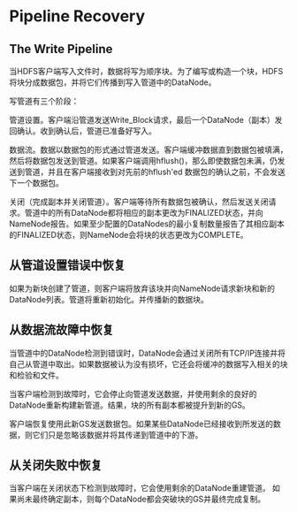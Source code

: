 # Pipeline Recovery

## The Write Pipeline

当HDFS客户端写入文件时，数据将写为顺序块。为了编写或构造一个块，HDFS将块分成数据包，并将它们传播到写入管道中的DataNode。



写管道有三个阶段：

管道设置。客户端沿管道发送Write_Block请求，最后一个DataNode（副本）发回确认。收到确认后，管道已准备好写入。

数据流。数据以数据包的形式通过管道发送。客户端缓冲数据直到数据包被填满，然后将数据包发送到管道。如果客户端调用hflush()，那么即使数据包未满，仍发送到管道，并且在客户端接收到对先前的hflush'ed 数据包的确认之前，不会发送下一个数据包。

关闭（完成副本并关闭管道）。客户端等待所有数据包被确认，然后发送关闭请求。管道中的所有DataNode都将相应的副本更改为FINALIZED状态，并向NameNode报告。如果至少配置的DataNodes的最小复制数量报告了其相应副本的FINALIZED状态，则NameNode会将块的状态更改为COMPLETE。





## 从管道设置错误中恢复

如果为新块创建了管道，则客户端将放弃该块并向NameNode请求新块和新的DataNode列表。管道将重新初始化。并传播新的数据块。



## 从数据流故障中恢复

当管道中的DataNode检测到错误时，DataNode会通过关闭所有TCP/IP连接并将自己从管道中取出。如果数据被认为没有损坏，它还会将缓冲的数据写入相关的块和检验和文件。

当客户端检测到故障时，它会停止向管道发送数据，并使用剩余的良好的DataNode重新构建新管道。结果，块的所有副本都被提升到新的GS。

客户端恢复使用此新GS发送数据包。如果某些DataNode已经接收到所发送的数据，则它们只是忽略该数据并将其传递到管道中的下游。

## 从关闭失败中恢复

当客户端在关闭状态下检测到故障时，它会使用剩余的DataNode重建管道。 如果尚未最终确定副本，则每个DataNode都会突破块的GS并最终完成复制。

